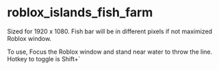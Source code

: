 # roblox_islands_fish_farm

Sized for 1920 x 1080. Fish bar will be in different pixels if not maximized Roblox window.

To use, Focus the Roblox window and stand near water to throw the line. Hotkey to toggle is Shift+`
